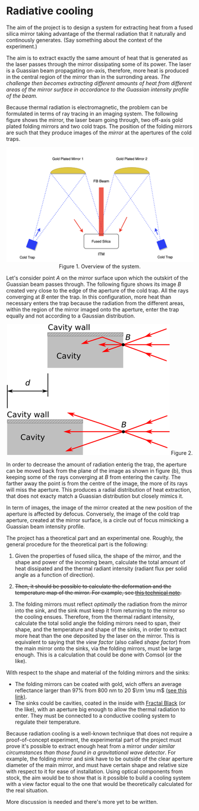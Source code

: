 # Radiative cooling

The aim of the project is to design a system for extracting heat from a fused silica mirror taking advantage of the thermal radiation that it naturally and continously generates. (Say something about the context of the experiment.)

The aim is to extract exactly the same amount of heat that is generated as the laser passes through the mirror dissipating some of its power. The laser is a Guassian beam propagating on-axis, therefore, more heat is produced in the central region of the mirror than in the surronding areas. *The challenge then becomes extracting different amounts of heat from different areas of the mirror surface in accordance to the Guassian intensity profile of the beam.* 

Because thermal radiation is electromagnetic, the problem can be formulated in terms of ray tracing in an imaging system. The following figure shows the mirror, the laser beam going through, two off-axis gold plated folding mirrors and two cold traps. The position of the folding mirrors are such that they produce  images of the *mirror* at the apertures of the cold traps.


<!-- <img src="figures/radiative_cooling_overview.png" alt="drawing" width="800"/> -->


<p align="center">
  <img src="figures/radiative_cooling_overview.png">
  Figure 1. Overview of the system.
</p>


Let's consider point $A$ on the mirror surface upon which the outskirt of the Guassian beam passes through. The following figure shows its image $B$ created very close to the edge of the aperture of the cold trap. All the rays converging at $B$ enter the trap. In this configuration, more heat than necessary enters the trap because the radiation from the different areas, within the region of the mirror imaged onto the aperture, enter the trap equally and not according to a Gaussian distribution.


<p align="center">
     <img src="figures/radiative_cooling.png">
     Figure 2.
</p>

In order to decrease the amount of radiation enterig the trap, the aperture can be moved back from the plane of the image as shown in figure (b), thus keeping some of the rays converging at $B$ from entering the cavity. The farther away the point is from the centre of the image, the more of its rays will miss the aperture. This produces a radial distribution of heat extraction, that does not exacty match a Guassian distribution but closely mimics it.

In term of images, the image of the mirror created at the new position of the aperture is affected by defocus. Conversely, the image of the cold trap aperture, created at the mirror surface, is a circle out of focus mimicking a Guassian beam intensity profile.

The project has a theoretical part and an experimental one. Roughly, the general procedure for the theoretical part is the following:

1. Given the properties of fused silica, the shape of the mirror, and the shape and power of the incoming beam, calculate the total amount of heat dissipated and the thermal radiant intensity (radiant flux per solid angle as a function of direction).
     
3. ~~Then, it should be possible to calculate the deformation and the temperature map of the mirror. For example, see [this technical note](https://www.google.com/url?sa=t&rct=j&q=&esrc=s&source=web&cd=&cad=rja&uact=8&ved=2ahUKEwiw47mF6t2CAxWWLUQIHc9PBQUQFnoECBQQAQ&url=https%3A%2F%2Fopensky.ucar.edu%2Fislandora%2Fobject%2Freports%253A7%2Fdatastream%2FPDF%2Fdownload%2Fcitation.pdf&usg=AOvVaw2-d9chybtS9aTcPbrS1V10&opi=89978449).~~

5. The folding mirrors must reflect *optimally* the radiation from the mirror into the sink, and the sink must keep it from returning to the mirror so the cooling ensues. Therefore, from the thermal radiant intensity, calculate the total solid angle the folding mirrors need to span, their shape, and the temperature and shape of the sinks, in order to extract more heat than the one deposited by the laser on the mirror. This is equivalent to saying that the *view factor* (also called *shape factor*) from the main mirror onto the sinks, via the folding mirrors, must be large enough. This is a calculation that could be done with Comsol (or the like).

With respect to the shape and material of the folding mirrors and the sinks:
- The folding mirrors can be coated with gold, wich offers an average reflectance larger than 97% from 800 nm to 20 $\rm \mu m$ [(see this link)](https://www.thorlabs.com/newgrouppage9.cfm?objectgroup_id=8851).
- The sinks could be cavities, coated in the inside with [Fractal Black](https://acktar.com/product/fractal-black/) (or the like), with an aperture big enough to allow the thermal radiation to enter. They must be connected to a conductive cooling system to regulate their temperature. 


Because radiation cooling is a well-known technique that does not require a proof-of-concept experiment, the experimental part of the project must prove it's possible to extract enough heat from a mirror *under similar circumstances than those found in a gravitational wave detector*. For example, the folding mirror and sink have to be outside of the clear aperture diameter of the main mirror, and must have certain shape and relative size with respect to it for ease of installation. Using optical components from stock, the aim would be to show that is it possible to build a cooling system with a view factor equal to the one that would be theoretically calculated for the real situation.

More discussion is needed and there's more yet to be written.
